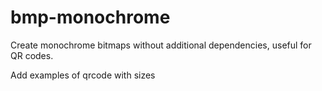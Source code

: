 # bmp-monochrome

Create monochrome bitmaps without additional dependencies, useful for QR codes.

Add examples of qrcode with sizes